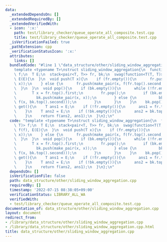 ```yaml
---
data:
  _extendedDependsOn: []
  _extendedRequiredBy: []
  _extendedVerifiedWith:
  - icon: ':x:'
    path: test/library_checker/queue_operate_all_composite.test.cpp
    title: test/library_checker/queue_operate_all_composite.test.cpp
  _isVerificationFailed: true
  _pathExtension: cpp
  _verificationStatusIcon: ':x:'
  attributes:
    links: []
  bundledCode: "#line 1 \"data_structure/other/sliding_window_aggregation.cpp\"\n\
    template <typename T>\nstruct sliding_window_aggregation{\n  function<T(T, T)>\
    \ f;\n  T E;\n  stack<pair<T, T>> fr, bk;\n  swag(function<T(T, T)> f, T E): f(f),\
    \ E(E){\n  }\n  void push(T x){\n    if (fr.empty()){\n      fr.push(make_pair(x,\
    \ x));\n    } else {\n      fr.push(make_pair(x, f(fr.top().second, x)));\n  \
    \  }\n  }\n  void pop(){\n    if (bk.empty()){\n      while (!fr.empty()){\n \
    \       T x = fr.top().first;\n        fr.pop();\n        if (bk.empty()){\n \
    \         bk.push(make_pair(x, x));\n        } else {\n          bk.push(make_pair(x,\
    \ f(x, bk.top().second)));\n        }\n      }\n    }\n    bk.pop();\n  }\n  T\
    \ get(){\n    T ans1 = E;\n    if (!fr.empty()){\n      ans1 = fr.top().second;\n\
    \    }\n    T ans2 = E;\n    if (!bk.empty()){\n      ans2 = bk.top().second;\n\
    \    }\n    return f(ans2, ans1);\n  }\n};\n"
  code: "template <typename T>\nstruct sliding_window_aggregation{\n  function<T(T,\
    \ T)> f;\n  T E;\n  stack<pair<T, T>> fr, bk;\n  swag(function<T(T, T)> f, T E):\
    \ f(f), E(E){\n  }\n  void push(T x){\n    if (fr.empty()){\n      fr.push(make_pair(x,\
    \ x));\n    } else {\n      fr.push(make_pair(x, f(fr.top().second, x)));\n  \
    \  }\n  }\n  void pop(){\n    if (bk.empty()){\n      while (!fr.empty()){\n \
    \       T x = fr.top().first;\n        fr.pop();\n        if (bk.empty()){\n \
    \         bk.push(make_pair(x, x));\n        } else {\n          bk.push(make_pair(x,\
    \ f(x, bk.top().second)));\n        }\n      }\n    }\n    bk.pop();\n  }\n  T\
    \ get(){\n    T ans1 = E;\n    if (!fr.empty()){\n      ans1 = fr.top().second;\n\
    \    }\n    T ans2 = E;\n    if (!bk.empty()){\n      ans2 = bk.top().second;\n\
    \    }\n    return f(ans2, ans1);\n  }\n};\n"
  dependsOn: []
  isVerificationFile: false
  path: data_structure/other/sliding_window_aggregation.cpp
  requiredBy: []
  timestamp: '2022-07-15 08:38:05+09:00'
  verificationStatus: LIBRARY_ALL_WA
  verifiedWith:
  - test/library_checker/queue_operate_all_composite.test.cpp
documentation_of: data_structure/other/sliding_window_aggregation.cpp
layout: document
redirect_from:
- /library/data_structure/other/sliding_window_aggregation.cpp
- /library/data_structure/other/sliding_window_aggregation.cpp.html
title: data_structure/other/sliding_window_aggregation.cpp
---
```


